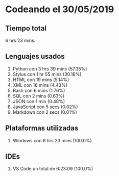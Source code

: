 # Codeando el 30/05/2019

## Tiempo total
6 hrs 23 mins.

## Lenguajes usados
1. Python con 3 hrs 39 mins (57.35%)
1. Stylus con 1 hr 55 mins (30.18%)
1. HTML con 19 mins (5.14%)
1. XML con 16 mins (4.43%)
1. Bash con 6 mins (1.76%)
1. SQL con 2 mins (0.63%)
1. JSON con 1 min (0.48%)
1. JavaScript con 5 secs (0.02%)
1. Markdown con 2 secs (0.01%)

## Plataformas utilizadas
1. Windows con 6 hrs 23 mins (100.0%)

## IDEs
1. VS Code un total de 6:23:09 (100.0%)
